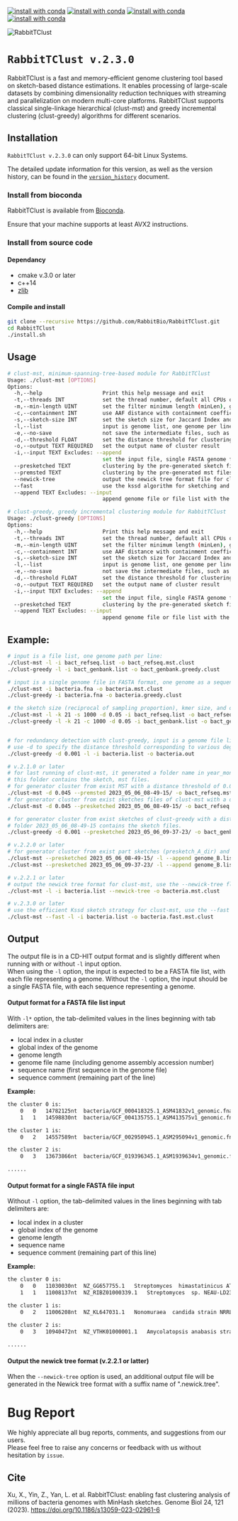 [![install with conda](
https://anaconda.org/bioconda/rabbittclust/badges/version.svg)](https://anaconda.org/bioconda/rabbittclust)
[![install with conda](
https://anaconda.org/bioconda/rabbittclust/badges/latest_release_date.svg)](https://anaconda.org/bioconda/rabbittclust)
[![install with conda](
https://anaconda.org/bioconda/rabbittclust/badges/platforms.svg)](https://anaconda.org/bioconda/rabbittclust)
[![install with conda](
https://anaconda.org/bioconda/rabbittclust/badges/downloads.svg)](https://anaconda.org/bioconda/rabbittclust)

![RabbitTClust](rabbittclust.png)

# `RabbitTClust v.2.3.0`
RabbitTClust is a fast and memory-efficient genome clustering tool based on sketch-based distance estimations.
It enables processing of large-scale datasets by combining dimensionality reduction techniques with streaming and parallelization on modern multi-core platforms.
RabbitTClust supports classical single-linkage hierarchical (clust-mst) and greedy incremental clustering (clust-greedy) algorithms for different scenarios. 

## Installation
`RabbitTClust v.2.3.0` can only support 64-bit Linux Systems.

The detailed update information for this version, as well as the version history, can be found in the [`version_history`](version_history/history.md) document.

### Install from bioconda 
RabbitTClust is available from [Bioconda](https://anaconda.org/bioconda/rabbittclust).

Ensure that your machine supports at least AVX2 instructions.


### Install from source code
#### Dependancy
* cmake v.3.0 or later
* c++14
* [zlib](https://zlib.net/)

#### Compile and install
```bash
git clone --recursive https://github.com/RabbitBio/RabbitTClust.git
cd RabbitTClust
./install.sh
```
## Usage
```bash
# clust-mst, minimum-spanning-tree-based module for RabbitTClust
Usage: ./clust-mst [OPTIONS]
Options:
  -h,--help                   Print this help message and exit
  -t,--threads INT            set the thread number, default all CPUs of the platform
  -m,--min-length UINT        set the filter minimum length (minLen), genome length less than minLen will be ignore, default 10,000
  -c,--containment INT        use AAF distance with containment coefficient, set the containCompress, the sketch size is in proportion with 1/containCompress  -k,--kmer-size INT          set the kmer size
  -s,--sketch-size INT        set the sketch size for Jaccard Index and Mash distance, default 1000
  -l,--list                   input is genome list, one genome per line
  -e,--no-save                not save the intermediate files, such as sketches or MST
  -d,--threshold FLOAT        set the distance threshold for clustering
  -o,--output TEXT REQUIRED   set the output name of cluster result
  -i,--input TEXT Excludes: --append
                              set the input file, single FASTA genome file (without -l option) or genome list file (with -l option)
  --presketched TEXT          clustering by the pre-generated sketch files rather than genomes
  --premsted TEXT             clustering by the pre-generated mst files rather than genomes for clust-mst
  --newick-tree               output the newick tree format file for clust-mst
  --fast                      use the kssd algorithm for sketching and distance computing for clust-mst
  --append TEXT Excludes: --input
                              append genome file or file list with the pre-generated sketch or MST files

# clust-greedy, greedy incremental clustering module for RabbitTClust
Usage: ./clust-greedy [OPTIONS]
Options:
  -h,--help                   Print this help message and exit
  -t,--threads INT            set the thread number, default all CPUs of the platform
  -m,--min-length UINT        set the filter minimum length (minLen), genome length less than minLen will be ignore, default 10,000
  -c,--containment INT        use AAF distance with containment coefficient, set the containCompress, the sketch size is in proportion with 1/containCompress  -k,--kmer-size INT          set the kmer size
  -s,--sketch-size INT        set the sketch size for Jaccard Index and Mash distance, default 1000
  -l,--list                   input is genome list, one genome per line
  -e,--no-save                not save the intermediate files, such as sketches or MST
  -d,--threshold FLOAT        set the distance threshold for clustering
  -o,--output TEXT REQUIRED   set the output name of cluster result
  -i,--input TEXT Excludes: --append
                              set the input file, single FASTA genome file (without -l option) or genome list file (with -l option)
  --presketched TEXT          clustering by the pre-generated sketch files rather than genomes
  --append TEXT Excludes: --input
                              append genome file or file list with the pre-generated sketch or MST files
```

## Example:
```bash
# input is a file list, one genome path per line:
./clust-mst -l -i bact_refseq.list -o bact_refseq.mst.clust
./clust-greedy -l -i bact_genbank.list -o bact_genbank.greedy.clust

# input is a single genome file in FASTA format, one genome as a sequence:
./clust-mst -i bacteria.fna -o bacteria.mst.clust
./clust-greedy -i bacteria.fna -o bacteria.greedy.clust

# the sketch size (reciprocal of sampling proportion), kmer size, and distance threshold can be specified by -s (-c), -k, and -d options.
./clust-mst -l -k 21 -s 1000 -d 0.05 -i bact_refseq.list -o bact_refseq.mst.clust
./clust-greedy -l -k 21 -c 1000 -d 0.05 -i bact_genbank.list -o bact_genbank.greedy.clust


# for redundancy detection with clust-greedy, input is a genome file list:
# use -d to specify the distance threshold corresponding to various degrees of redundancy.
./clust-greedy -d 0.001 -l -i bacteria.list -o bacteria.out

# v.2.1.0 or later
# for last running of clust-mst, it generated a folder name in year_month_day_hour-minute-second format, such as 2023_05_06_08-49-15.
# this folder contains the sketch, mst files.
# for generator cluster from exist MST with a distance threshold of 0.045:
./clust-mst -d 0.045 --premsted 2023_05_06_08-49-15/ -o bact_refseq.mst.d.045.clust
# for generator cluster from exist sketches files of clust-mst with a distance threshold of 0.045:
./clust-mst -d 0.045 --presketched 2023_05_06_08-49-15/ -o bact_refseq.mst.d.045.clust

# for generator cluster from exist sketches of clust-greedy with a distance threshold of 0.001:
# folder 2023_05_06_08-49-15 contains the sketch files.
./clust-greedy -d 0.001 --presketched 2023_05_06_09-37-23/ -o bact_genbank.greedy.d.001.clust

# v.2.2.0 or later
# for generator cluster from exist part sketches (presketch_A_dir) and append genome set (genome_B.list) to incrementally clustering 
./clust-mst --presketched 2023_05_06_08-49-15/ -l --append genome_B.list -o append_refseq.mst.clust
./clust-mst --presketched 2023_05_06_09-37-23/ -l --append genome_B.list -o append_genbank.greedy.clust

# v.2.2.1 or later
# output the newick tree format for clust-mst, use the --newick-tree flag.
./clust-mst -l -i bacteria.list --newick-tree -o bacteria.mst.clust 

# v.2.3.0 or later
# use the efficient Kssd sketch strategy for clust-mst, use the --fast flag.
./clust-mst --fast -l -i bacteria.list -o bacteria.fast.mst.clust
```
## Output
The output file is in a CD-HIT output format and is slightly different when running with or without `-l` input option.  
When using the `-l` option, the input is expected to be a FASTA file list, with each file representing a genome. Without the `-l` option, the input should be a single FASTA file, with each sequence representing a genome.

#### Output format for a FASTA file list input
With `-l*` option, the tab-delimited values in the lines beginning with tab delimiters are:
* local index in a cluster
* global index of the genome
* genome length
* genome file name (including genome assembly accession number)
* sequence name (first sequence in the genome file)
* sequence comment (remaining part of the line)

**Example:**
```txt
the cluster 0 is:
    0   0   14782125nt  bacteria/GCF_000418325.1_ASM41832v1_genomic.fna     NC_021658.1     Sorangium cellulosum So0157-2, complete sequence
    1   1   14598830nt  bacteria/GCF_004135755.1_ASM413575v1_genomic.fna    NZ_CP012672.1   Sorangium cellulosum strain So ce836 chromosome, complete genome

the cluster 1 is:
    0   2   14557589nt  bacteria/GCF_002950945.1_ASM295094v1_genomic.fna    NZ_CP012673.1   Sorangium cellulosum strain So ce26 chromosome, complete genome

the cluster 2 is:
    0   3   13673866nt  bacteria/GCF_019396345.1_ASM1939634v1_genomic.fna   NZ_JAHKRM010000001.1    Nonomuraea guangzhouensis strain CGMCC 4.7101 NODE_1, whole genome shotgun sequence

......
```

#### Output format for a single FASTA file input
Without `-l` option, the tab-delimited values in the lines beginning with tab delimiters are:
* local index in a cluster
* global index of the genome
* genome length
* sequence name 
* sequence comment (remaining part of this line)

**Example:**
```txt
the cluster 0 is:
    0   0   11030030nt  NZ_GG657755.1   Streptomyces  himastatinicus ATCC 53653 supercont1.2, whole genome shotgun sequence
    1   1   11008137nt  NZ_RIBZ01000339.1   Streptomyces  sp. NEAU-LD23 C2041, whole genome shotgun sequence

the cluster 1 is:
    0   2   11006208nt  NZ_KL647031.1   Nonomuraea  candida strain NRRL B-24552 Doro1_scaffold1, whole genome shotgun sequence
    
the cluster 2 is:
    0   3   10940472nt  NZ_VTHK01000001.1   Amycolatopsis anabasis strain EGI 650086 RDPYD18112716_A.Scaf1, whole genome shotgun sequence

......
```

#### Output the newick tree format (v.2.2.1 or latter)
When the `--newick-tree` option is used, an additional output file will be generated in the Newick tree format with a suffix name of ".newick.tree".


# Bug Report
We highly appreciate all bug reports, comments, and suggestions from our users.  
Please feel free to raise any concerns or feedback with us without hesitation by `issue`. 

## Cite
Xu, X., Yin, Z., Yan, L. et al. RabbitTClust: enabling fast clustering analysis of millions of bacteria genomes with MinHash sketches. Genome Biol 24, 121 (2023). https://doi.org/10.1186/s13059-023-02961-6
